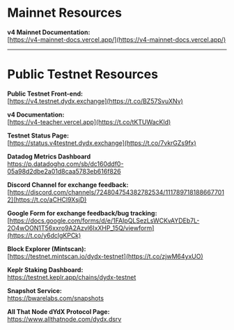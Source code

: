 # Mainnet Resources

**v4 Mainnet Documentation:**\
[https://v4-mainnet-docs.vercel.app/](https://v4-mainnet-docs.vercel.app/)

---

# Public Testnet Resources

**Public Testnet Front-end:**\
[https://v4.testnet.dydx.exchange](https://t.co/BZ57SvuXNv)

**v4 Documentation:**\
[https://v4-teacher.vercel.app](https://t.co/tKTUWacKld)

**Testnet Status Page:**\
[https://status.v4testnet.dydx.exchange](https://t.co/7vkrGZs9fx)

**Datadog Metrics Dashboard**\
https://p.datadoghq.com/sb/dc160ddf0-05a98d2dbe2a01d8caa5783eb616f826

**Discord Channel for exchange feedback:**\
[https://discord.com/channels/724804754382782534/1117897181886677012](https://t.co/aCHCl9XsjD)

**Google Form for exchange feedback/bug tracking:**\
[https://docs.google.com/forms/d/e/1FAIpQLSezLsWCKvAYDEb7L-2O4wOON1T56xxro9A2Azvl6IxXHP_15Q/viewform](https://t.co/y6dclgKPCk)

**Block Explorer (Mintscan):**\
[https://testnet.mintscan.io/dydx-testnet](https://t.co/zjwM64yxUO)

**Keplr Staking Dashboard:**\
https://testnet.keplr.app/chains/dydx-testnet

**Snapshot Service:**\
https://bwarelabs.com/snapshots

**All That Node dYdX Protocol Page:**\
https://www.allthatnode.com/dydx.dsrv
